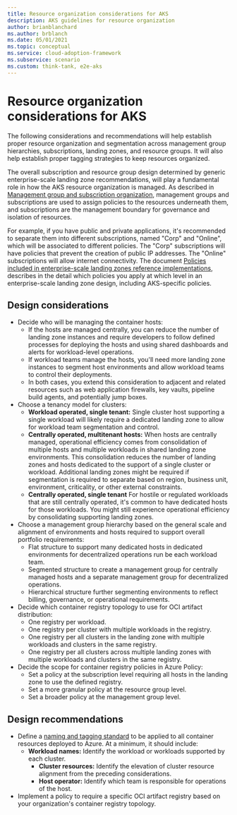```yaml
---
title: Resource organization considerations for AKS
description: AKS guidelines for resource organization
author: brianblanchard
ms.author: brblanch
ms.date: 05/01/2021
ms.topic: conceptual
ms.service: cloud-adoption-framework
ms.subservice: scenario
ms.custom: think-tank, e2e-aks
---
```


# Resource organization considerations for AKS

The following considerations and recommendations will help establish proper resource organization and segmentation across management group hierarchies, subscriptions, landing zones, and resource groups. It will also help establish proper tagging strategies to keep resources organized.

The overall subscription and resource group design determined by generic enterprise-scale landing zone recommendations, will play a fundamental role in how the AKS resource organization is managed. As described in [Management group and subscription organization](../../ready/enterprise-scale/management-group-and-subscription-organization.md), management groups and subscriptions are used to assign policies to the resources underneath them, and subscriptions are the management boundary for governance and isolation of resources.

For example, if you have public and private applications, it's recommended to separate them into different subscriptions, named "Corp" and "Online", which will be associated to different policies. The "Corp" subscriptions will have policies that prevent the creation of public IP addresses. The "Online" subscriptions will allow internet connectivity. The document [Policies included in enterprise-scale landing zones reference implementations](https://github.com/Azure/Enterprise-Scale/blob/main/docs/ESLZ-Policies.md), describes in the detail which policies you apply at which level in an enterprise-scale landing zone design, including AKS-specific policies.

## Design considerations

- Decide who will be managing the container hosts:
  - If the hosts are managed centrally, you can reduce the number of landing zone instances and require developers to follow defined processes for deploying the hosts and using shared dashboards and alerts for workload-level operations.
  - If workload teams manage the hosts, you'll need more landing zone instances to segment host environments and allow workload teams to control their deployments.
  - In both cases, you extend this consideration to adjacent and related resources such as web application firewalls, key vaults, pipeline build agents, and potentially jump boxes.
- Choose a tenancy model for clusters:
  - **Workload operated, single tenant:** Single cluster host supporting a single workload will likely require a dedicated landing zone to allow for workload team segmentation and control.
  - **Centrally operated, multitenant hosts:** When hosts are centrally managed, operational efficiency comes from consolidation of multiple hosts and multiple workloads in shared landing zone environments. This consolidation reduces the number of landing zones and hosts dedicated to the support of a single cluster or workload.
    Additional landing zones might be required if segmentation is required to separate based on region, business unit, environment, criticality, or other external constraints.
  - **Centrally operated, single tenant** For hostile or regulated workloads that are still centrally operated, it's common to have dedicated hosts for those workloads. You might still experience operational efficiency by consolidating supporting landing zones.
- Choose a management group hierarchy based on the general scale and alignment of environments and hosts required to support overall portfolio requirements:
  - Flat structure to support many dedicated hosts in dedicated environments for decentralized operations run be each workload team.
  - Segmented structure to create a management group for centrally managed hosts and a separate management group for decentralized operations.
  - Hierarchical structure further segmenting environments to reflect billing, governance, or operational requirements.
- Decide which container registry topology to use for OCI artifact distribution:
  - One registry per workload.
  - One registry per cluster with multiple workloads in the registry.
  - One registry per all clusters in the landing zone with multiple workloads and clusters in the same registry.
  - One registry per all clusters across multiple landing zones with multiple workloads and clusters in the same registry.
- Decide the scope for container registry policies in Azure Policy:
  - Set a policy at the subscription level requiring all hosts in the landing zone to use the defined registry.
  - Set a more granular policy at the resource group level.
  - Set a broader policy at the management group level.

## Design recommendations

- Define a [naming and tagging standard](../../ready/azure-best-practices/naming-and-tagging.md) to be applied to all container resources deployed to Azure. At a minimum, it should include:
  - **Workload names:** Identify the workload or workloads supported by each cluster.
    - **Cluster resources:** Identify the elevation of cluster resource alignment from the preceding considerations.
    - **Host operator:** Identify which team is responsible for operations of the host.
- Implement a policy to require a specific OCI artifact registry based on your organization's container registry topology.